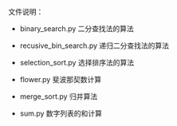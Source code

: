 文件说明：
 - binary_search.py 二分查找法的算法
 
 - recusive_bin_search.py 递归二分查找法的算法
 
 - selection_sort.py 选择排序法的算法
 
 - flower.py 斐波那契数计算
 
 - merge_sort.py 归并算法
 
 - sum.py 数字列表的和计算
